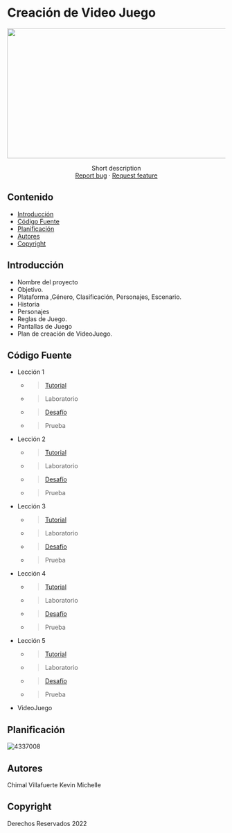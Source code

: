 # Creación de Video Juego
<p align="center">
    <img src="https://user-images.githubusercontent.com/8560750/195950148-0c0df38e-5f96-45ae-87c3-6922738c612d.jpg" alt="Logo" width=1200 height=300>

  <p align="center">
    Short description
    <br>
    <a href="https://reponame/issues/new?template=bug.md">Report bug</a>
    ·
    <a href="https://reponame/issues/new?template=feature.md&labels=feature">Request feature</a>
  </p>
</p>


## Contenido

- [Introducción](#introducción)
- [Código Fuente](#código-fuente)
- [Planificación](#planificación)
- [Autores](#autores)
- [Copyright](#copyright)


## Introducción

- Nombre del proyecto
- Objetivo.
- Plataforma ,Género, Clasificación, Personajes, Escenario.
- Historia
- Personajes
- Reglas de Juego.
- Pantallas de Juego
- Plan de creación de VideoJuego.

## Código Fuente

* Lección 1
  * > <a href="https://github.com/KevinVillafuerte/VideoJuegos/tree/main/Leccion01"> Tutorial </a>
  * > Laboratorio
  * > <a href="https://github.com/KevinVillafuerte/VideoJuegos/tree/main/Reto01"> Desafío </a>
  * > Prueba
* Lección 2
  * > <a href="https://github.com/KevinVillafuerte/VideoJuegos/tree/main/Leccion02"> Tutorial </a>
  * > Laboratorio
  * > <a href="https://github.com/KevinVillafuerte/VideoJuegos/tree/main/Reto02"> Desafío </a>
  * > Prueba
* Lección 3
  * > <a href="https://github.com/KevinVillafuerte/VideoJuegos/tree/main/Leccion03"> Tutorial </a>
  * > Laboratorio
  * > <a href="https://github.com/KevinVillafuerte/VideoJuegos/tree/main/Reto03"> Desafío </a>
  * > Prueba
* Lección 4
  * > <a href="https://github.com/KevinVillafuerte/VideoJuegos/tree/main/Leccion04"> Tutorial </a>
  * > Laboratorio
  * > <a href="https://github.com/KevinVillafuerte/VideoJuegos/tree/main/Reto04"> Desafío </a>
  * > Prueba
* Lección 5
  * > <a href="https://github.com/KevinVillafuerte/VideoJuegos/tree/main/Leccion05"> Tutorial </a>
  * > Laboratorio
  * > <a href="https://github.com/KevinVillafuerte/VideoJuegos/tree/main/Reto04"> Desafío </a>
  * > Prueba
* VideoJuego

## Planificación

![4337008](https://user-images.githubusercontent.com/8560750/195951617-083a7e4d-323d-47b5-8e5e-529ded31bc06.jpg)

## Autores
Chimal Villafuerte Kevin Michelle

## Copyright
Derechos Reservados 2022
